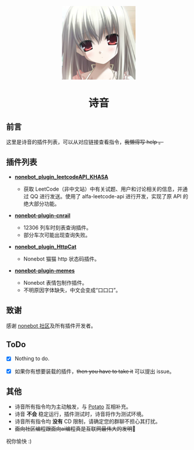 <div align="center">
     <img alt="sion_avatar.jpg" height="200" src="https://github.com/Hydrogens2/Sion/blob/main/avatar.jpg" width="200"/>
</div>

<h1 align="center">诗音</h1>

## 前言
这里是诗音的插件列表，可以从对应链接查看指令，~~我懒得写 help 。~~ 
## 插件列表
- **[nonebot_plugin_leetcodeAPI_KHASA](https://github.com/KhasAlushird/nonebot_plugin_leetcodeAPI_KHASA)**
  - 获取 LeetCode（非中文站）中有关试题、用户和讨论相关的信息，并通过 QQ 进行发送。使用了 alfa-leetcode-api 进行开发，实现了原 API 的绝大部分功能。

- **[nonebot-plugin-cnrail](https://github.com/lgc-NB2Dev/nonebot-plugin-cnrail)**
  - 12306 列车时刻表查询插件。
  - 部分车次可能出现查询失败。

- **[nonebot_plugin_HttpCat](https://github.com/ANGJustinl/nonebot_plugin_HttpCat)**
  - Nonebot 猫猫 http 状态码插件。

- **[nonebot-plugin-memes](https://github.com/noneplugin/nonebot-plugin-memes)**
  - Nonebot 表情包制作插件。
  - 不明原因字体缺失，中文会变成“口口口”。

## 致谢
感谢 [nonebot 社区](https://nonebot.dev/)及所有插件开发者。

## ToDo
- [x] Nothing to do.
- [x] 如果你有想要装载的插件，~~then you have to take it~~ 可以提出 issue。


## 其他
- 诗音所有指令均为主动触发，与 [Potato](https://github.com/Hydrogens2/Potato-plugins) 互相补充。
- 诗音 **不会** 稳定运行，插件测试时，诗音将作为测试环境。
- 诗音所有指令均 **没有** CD 限制，请确定您的群聊不担心其打扰。
- ~~面向社区编程跟面向ai编程真是互联网最伟大的发明~~🥰

祝你愉快 :)